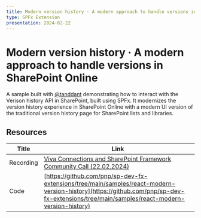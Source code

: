 ```yaml
--- 
title: Modern version history · A modern approach to handle versions in SharePoint Online
type: SPFx Extension
presentation: 2024-02-22
---
```


# Modern version history · A modern approach to handle versions in SharePoint Online

A sample built with [@tanddant](https://github.com/Tanddant) demonstrating how to interact with the Verison history API in SharePoint, built using SPFx.
It modernizes the version history experience in SharePoint Online with a modern UI version of the traditional version history page for SharePoint lists and libraries.

## Resources

| Title     | Link                                                                                                                                                           |
| --------- | -------------------------------------------------------------------------------------------------------------------------------------------------------------- |
| Recording | [Viva Connections and SharePoint Framework Community Call (22.02.2024)](https://youtu.be/GEMGLY8mjck?feature=shared&t=1686)                                    |
| Code      | [https://github.com/pnp/sp-dev-fx-extensions/tree/main/samples/react-modern-version-history](https://github.com/pnp/sp-dev-fx-extensions/tree/main/samples/react-modern-version-history) |
